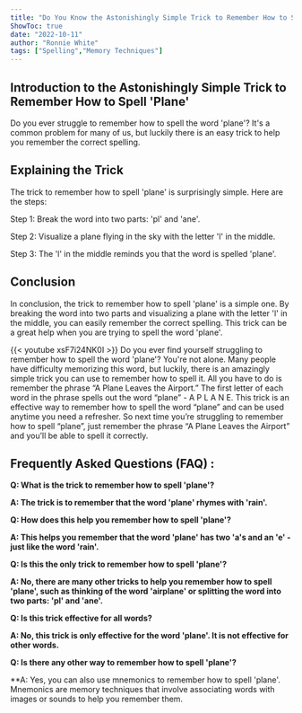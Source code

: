 ```yaml
---
title: "Do You Know the Astonishingly Simple Trick to Remember How to Spell 'Plane'?"
ShowToc: true 
date: "2022-10-11"
author: "Ronnie White" 
tags: ["Spelling","Memory Techniques"]
---
```

## Introduction to the Astonishingly Simple Trick to Remember How to Spell 'Plane'

Do you ever struggle to remember how to spell the word 'plane'? It's a common problem for many of us, but luckily there is an easy trick to help you remember the correct spelling.

## Explaining the Trick

The trick to remember how to spell 'plane' is surprisingly simple. Here are the steps:

Step 1: Break the word into two parts: 'pl' and 'ane'. 

Step 2: Visualize a plane flying in the sky with the letter 'l' in the middle. 

Step 3: The 'l' in the middle reminds you that the word is spelled 'plane'. 

## Conclusion

In conclusion, the trick to remember how to spell 'plane' is a simple one. By breaking the word into two parts and visualizing a plane with the letter 'l' in the middle, you can easily remember the correct spelling. This trick can be a great help when you are trying to spell the word 'plane'.

{{< youtube xsF7i24NK0I >}} 
Do you ever find yourself struggling to remember how to spell the word 'plane'? You're not alone. Many people have difficulty memorizing this word, but luckily, there is an amazingly simple trick you can use to remember how to spell it. All you have to do is remember the phrase “A Plane Leaves the Airport.” The first letter of each word in the phrase spells out the word “plane” - A P L A N E. This trick is an effective way to remember how to spell the word “plane” and can be used anytime you need a refresher. So next time you’re struggling to remember how to spell “plane”, just remember the phrase “A Plane Leaves the Airport” and you’ll be able to spell it correctly.

## Frequently Asked Questions (FAQ) :
**Q: What is the trick to remember how to spell 'plane'?**

**A: The trick is to remember that the word 'plane' rhymes with 'rain'.**

**Q: How does this help you remember how to spell 'plane'?**

**A: This helps you remember that the word 'plane' has two 'a's and an 'e' - just like the word 'rain'.**

**Q: Is this the only trick to remember how to spell 'plane'?**

**A: No, there are many other tricks to help you remember how to spell 'plane', such as thinking of the word 'airplane' or splitting the word into two parts: 'pl' and 'ane'.**

**Q: Is this trick effective for all words?**

**A: No, this trick is only effective for the word 'plane'. It is not effective for other words.**

**Q: Is there any other way to remember how to spell 'plane'?**

**A: Yes, you can also use mnemonics to remember how to spell 'plane'. Mnemonics are memory techniques that involve associating words with images or sounds to help you remember them.





